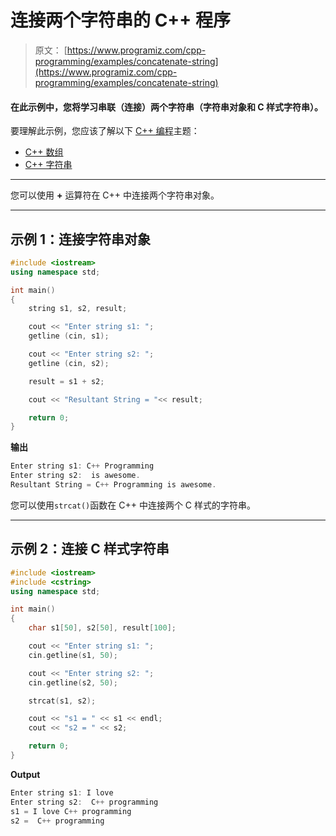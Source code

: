 # 连接两个字符串的 C++ 程序

> 原文： [https://www.programiz.com/cpp-programming/examples/concatenate-string](https://www.programiz.com/cpp-programming/examples/concatenate-string)

#### 在此示例中，您将学习串联（连接）两个字符串（字符串对象和 C 样式字符串）。

要理解此示例，您应该了解以下 [C++ 编程](/cpp-programming "C++ tutorial")主题：

*   [C++ 数组](/cpp-programming/arrays)
*   [C++ 字符串](/cpp-programming/strings)

* * *

您可以使用 **+** 运算符在 C++ 中连接两个字符串对象。

* * *

## 示例 1：连接字符串对象

```cpp
#include <iostream>
using namespace std;

int main()
{
    string s1, s2, result;

    cout << "Enter string s1: ";
    getline (cin, s1);

    cout << "Enter string s2: ";
    getline (cin, s2);

    result = s1 + s2;

    cout << "Resultant String = "<< result;

    return 0;
} 
```

**输出**

```cpp
Enter string s1: C++ Programming
Enter string s2:  is awesome.
Resultant String = C++ Programming is awesome. 
```

您可以使用`strcat()`函数在 C++ 中连接两个 C 样式的字符串。

* * *

## 示例 2：连接 C 样式字符串

```cpp
#include <iostream>
#include <cstring>
using namespace std;

int main()
{
    char s1[50], s2[50], result[100];

    cout << "Enter string s1: ";
    cin.getline(s1, 50);

    cout << "Enter string s2: ";
    cin.getline(s2, 50);

    strcat(s1, s2); 

    cout << "s1 = " << s1 << endl;
    cout << "s2 = " << s2;

    return 0;
} 
```

**Output**

```cpp
Enter string s1: I love        
Enter string s2:  C++ programming 
s1 = I love C++ programming
s2 =  C++ programming 
```